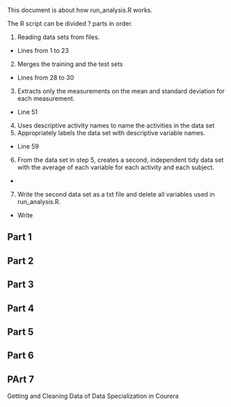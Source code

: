 This document is about how run_analysis.R works.

The R script can be divided ? parts in order.

1. Reading data sets from files.
  * Lines from 1 to 23
2. Merges the training and the test sets
  * Lines from 28 to 30
3. Extracts only the measurements on the mean and standard deviation for each measurement.
  * Line 51
4. Uses descriptive activity names to name the activities in the data set
5. Appropriately labels the data set with descriptive variable names.
  * Line 59
6. From the data set in step 5, creates a second, independent tidy data set with the average of each variable for each activity and each subject.
  * 
7. Write the second data set as a txt file and delete all variables used in run_analysis.R.
  * Write

## Part 1

## Part 2

## Part 3

## Part 4

## Part 5

## Part 6

## PArt 7


Getting and Cleaning Data of Data Specialization in Courera
